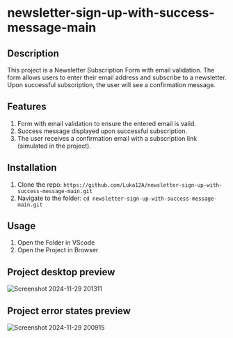 # newsletter-sign-up-with-success-message-main

## Description

This project is a Newsletter Subscription Form with email validation. 
The form allows users to enter their email address and subscribe to a newsletter. 
Upon successful subscription, the user will see a confirmation message.

## Features

1. Form with email validation to ensure the entered email is valid.
2. Success message displayed upon successful subscription.
3. The user receives a confirmation email with a subscription link (simulated in the project).

## Installation

1. Clone the repo: `https://github.com/Luka12A/newsletter-sign-up-with-success-message-main.git`
2. Navigate to the folder: `cd newsletter-sign-up-with-success-message-main.git`

## Usage

1. Open the Folder in VScode
2. Open the Project in Browser


## Project desktop preview

![Screenshot 2024-11-29 201311](https://github.com/user-attachments/assets/4dded66c-b23a-4962-a706-9592783c005a)


## Project error states preview

![Screenshot 2024-11-29 200915](https://github.com/user-attachments/assets/2cb37fb1-39e9-4a29-a63c-82722beddbf0)



